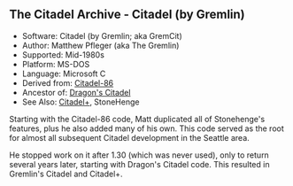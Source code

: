 The Citadel Archive - Citadel (by Gremlin)
------------------------------------------

* Software: Citadel (by Gremlin; aka GremCit)
* Author: Matthew Pfleger (aka The Gremlin)
* Supported: Mid-1980s
* Platform: MS-DOS
* Language: Microsoft C
* Derived from: [Citadel-86](https://github.com/dylancarlson/citadel-86)
* Ancestor of: [Dragon's Citadel](https://github.com/dylancarlson/citadel-86)
* See Also: [Citadel+](https://github.com/dylancarlson/citplus), StoneHenge

Starting with the Citadel-86 code, Matt duplicated all of Stonehenge's
features, plus he also added many of his own. This code served as the
root for almost all subsequent Citadel development in the Seattle area.

He stopped work on it after 1.30 (which was never used), only to return
several years later, starting with Dragon's Citadel code. This resulted
in Gremlin's Citadel and Citadel+.
